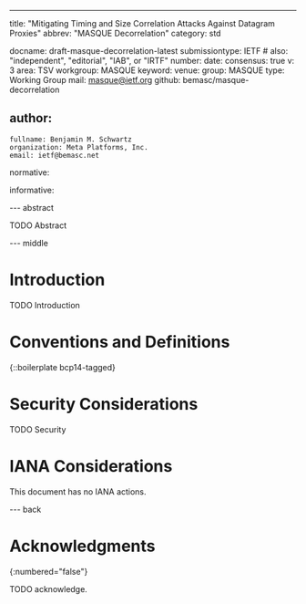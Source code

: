 ---
title: "Mitigating Timing and Size Correlation Attacks Against Datagram Proxies"
abbrev: "MASQUE Decorrelation"
category: std

docname: draft-masque-decorrelation-latest
submissiontype: IETF  # also: "independent", "editorial", "IAB", or "IRTF"
number:
date:
consensus: true
v: 3
area: TSV
workgroup: MASQUE
keyword:
venue:
  group: MASQUE
  type: Working Group
  mail: masque@ietf.org
  github: bemasc/masque-decorrelation

author:
 -
    fullname: Benjamin M. Schwartz
    organization: Meta Platforms, Inc.
    email: ietf@bemasc.net

normative:

informative:


--- abstract

TODO Abstract


--- middle

# Introduction

TODO Introduction


# Conventions and Definitions

{::boilerplate bcp14-tagged}


# Security Considerations

TODO Security


# IANA Considerations

This document has no IANA actions.


--- back

# Acknowledgments
{:numbered="false"}

TODO acknowledge.
